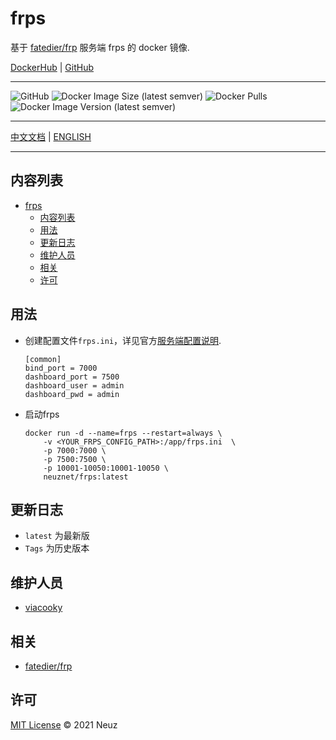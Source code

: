 # frps

基于 [fatedier/frp](https://github.com/fatedier/frp) 服务端 frps 的 docker 镜像.

[DockerHub](https://hub.docker.com/r/neuznet/frps) | [GitHub](https://github.com/Neuz/Dockerfiles/tree/main/frps)

---

![GitHub](https://img.shields.io/github/license/neuz/Dockerfiles) ![Docker Image Size (latest semver)](https://img.shields.io/docker/image-size/neuznet/frps) ![Docker Pulls](https://img.shields.io/docker/pulls/neuznet/frps) ![Docker Image Version (latest semver)](https://img.shields.io/docker/v/neuznet/frps/latest) 

---

 [中文文档](README.md) | [ENGLISH](README_en.md)

---

## 内容列表

- [frps](#frps)
  - [内容列表](#内容列表)
  - [用法](#用法)
  - [更新日志](#更新日志)
  - [维护人员](#维护人员)
  - [相关](#相关)
  - [许可](#许可)

## 用法

- 创建配置文件`frps.ini`，详见官方[服务端配置说明](https://gofrp.org/docs/reference/server-configures/).
   
    ```
    [common]
    bind_port = 7000
    dashboard_port = 7500
    dashboard_user = admin
    dashboard_pwd = admin
    ```

- 启动frps

    ```
    docker run -d --name=frps --restart=always \
        -v <YOUR_FRPS_CONFIG_PATH>:/app/frps.ini  \
        -p 7000:7000 \
        -p 7500:7500 \
        -p 10001-10050:10001-10050 \
        neuznet/frps:latest
    ```

## 更新日志

- `latest` 为最新版
- `Tags` 为历史版本

## 维护人员

- [viacooky](https://github.com/viacooky)

## 相关

- [fatedier/frp](https://github.com/fatedier/frp)

## 许可

[MIT License](../LICENSE) © 2021 Neuz